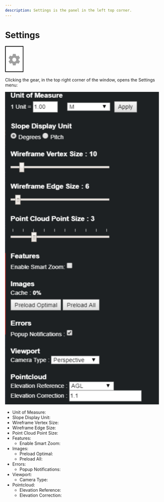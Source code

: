 ```yaml
---
description: Settings is the panel in the left top corner.
---
```


# Settings

![](.gitbook/assets/settings-button.png)

Clicking the gear, in the top right corner of the window, opens the Settings menu:

![](.gitbook/assets/settings-panel-big.png)

* Unit of Measure:
* Slope Display Unit:
* Wireframe Vertex Size:
* Wireframe Edge Size: 
* Point Cloud Point Size: 
* Features: 
  * Enable Smart Zoom: 
* Images: 
  * Preload Optimal: 
  * Preload All:
* Errors: 
  * Popup Notifications: 
* Viewport:
  * Camera Type: 
* Pointcloud: 
  * Elevation Reference: 
  * Elevation Correction: 

